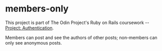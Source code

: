 # members-only

This project is part of The Odin Project's Ruby on Rails coursework -- [Project: Authentication](https://www.theodinproject.com/courses/ruby-on-rails/lessons/authentication).

Members can post and see the authors of other posts; non-members can only see anonymous posts.

